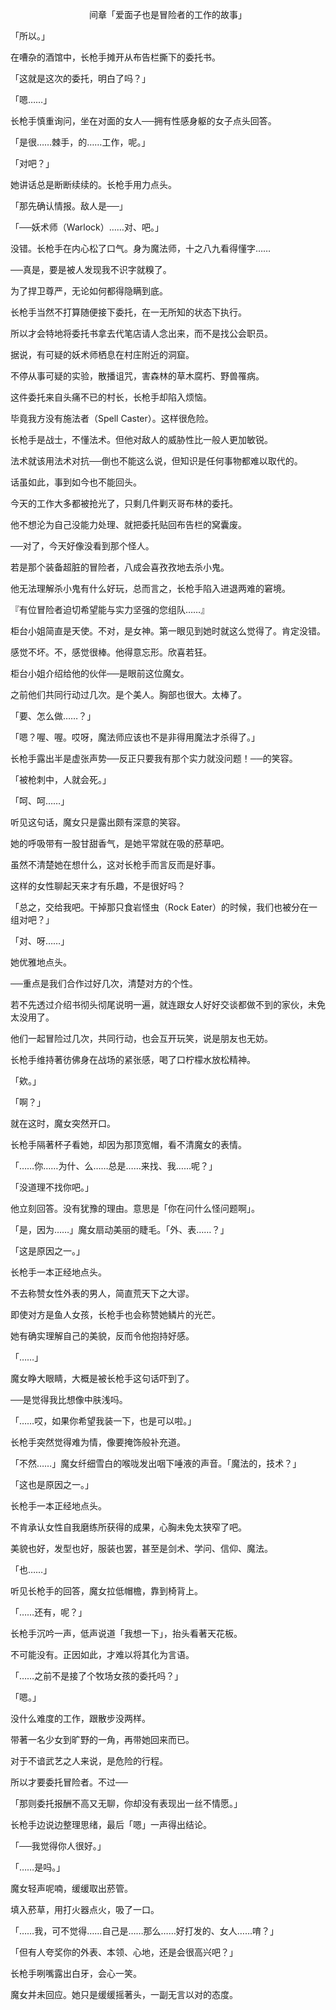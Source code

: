 <p align="center">间章「爱面子也是冒险者的工作的故事」</p>

「所以。」

在嘈杂的酒馆中，长枪手摊开从布告栏撕下的委托书。

「这就是这次的委托，明白了吗？」

「嗯……」

长枪手慎重询问，坐在对面的女人──拥有性感身躯的女子点头回答。

「是很……棘手，的……工作，呢。」

「对吧？」

她讲话总是断断续续的。长枪手用力点头。

「那先确认情报。敌人是──」

「──妖术师（Warlock）……对、吧。」

没错。长枪手在内心松了口气。身为魔法师，十之八九看得懂字……

──真是，要是被人发现我不识字就糗了。

为了捍卫尊严，无论如何都得隐瞒到底。

长枪手当然不打算随便接下委托，在一无所知的状态下执行。

所以才会特地将委托书拿去代笔店请人念出来，而不是找公会职员。

据说，有可疑的妖术师栖息在村庄附近的洞窟。

不停从事可疑的实验，散播诅咒，害森林的草木腐朽、野兽罹病。

这件委托来自头痛不已的村长，长枪手却陷入烦恼。

毕竟我方没有施法者（Spell Caster）。这样很危险。

长枪手是战士，不懂法术。但他对敌人的威胁性比一般人更加敏锐。

法术就该用法术对抗──倒也不能这么说，但知识是任何事物都难以取代的。

话虽如此，事到如今也不能回头。

今天的工作大多都被抢光了，只剩几件剿灭哥布林的委托。

他不想沦为自己没能力处理、就把委托贴回布告栏的窝囊废。

──对了，今天好像没看到那个怪人。

若是那个装备超脏的冒险者，八成会喜孜孜地去杀小鬼。

他无法理解杀小鬼有什么好玩，总而言之，长枪手陷入进退两难的窘境。

『有位冒险者迫切希望能与实力坚强的您组队……』

柜台小姐简直是天使。不对，是女神。第一眼见到她时就这么觉得了。肯定没错。

感觉不坏。不，感觉很棒。他得意忘形。欣喜若狂。

柜台小姐介绍给他的伙伴──是眼前这位魔女。

之前他们共同行动过几次。是个美人。胸部也很大。太棒了。

「要、怎么做……？」

「嗯？喔、喔。哎呀，魔法师应该也不是非得用魔法才杀得了。」

长枪手露出半是虚张声势──反正只要我有那个实力就没问题！──的笑容。

「被枪刺中，人就会死。」

「呵、呵……」

听见这句话，魔女只是露出颇有深意的笑容。

她的呼吸带有一股甘甜香气，是她平常就在吸的菸草吧。

虽然不清楚她在想什么，这对长枪手而言反而是好事。

这样的女性聊起天来才有乐趣，不是很好吗？

「总之，交给我吧。干掉那只食岩怪虫（Rock Eater）的时候，我们也被分在一组对吧？」

「对、呀……」

她优雅地点头。

──重点是我们合作过好几次，清楚对方的个性。

若不先透过介绍书彻头彻尾说明一遍，就连跟女人好好交谈都做不到的家伙，未免太没用了。

他们一起冒险过几次，共同行动，也会互开玩笑，说是朋友也无妨。

长枪手维持著彷佛身在战场的紧张感，喝了口柠檬水放松精神。

「欸。」

「啊？」

就在这时，魔女突然开口。

长枪手隔著杯子看她，却因为那顶宽帽，看不清魔女的表情。

「……你……为什、么……总是……来找、我……呢？」

「没道理不找你吧。」

他立刻回答。没有犹豫的理由。意思是「你在问什么怪问题啊」。

「是，因为……」魔女扇动美丽的睫毛。「外、表……？」

「这是原因之一。」

长枪手一本正经地点头。

不去称赞女性外表的男人，简直荒天下之大谬。

即使对方是鱼人女孩，长枪手也会称赞她鳞片的光芒。

她有确实理解自己的美貌，反而令他抱持好感。

「……」

魔女睁大眼睛，大概是被长枪手这句话吓到了。

──是觉得我比想像中肤浅吗。

「……哎，如果你希望我装一下，也是可以啦。」

长枪手突然觉得难为情，像要掩饰般补充道。

「不然……」魔女纤细雪白的喉咙发出咽下唾液的声音。「魔法的，技术？」

「这也是原因之一。」

长枪手一本正经地点头。

不肯承认女性自我磨练所获得的成果，心胸未免太狭窄了吧。

美貌也好，发型也好，服装也罢，甚至是剑术、学问、信仰、魔法。

「也……」

听见长枪手的回答，魔女拉低帽檐，靠到椅背上。

「……还有，呢？」

长枪手沉吟一声，低声说道「我想一下」，抬头看著天花板。

不可能没有。正因如此，才难以将其化为言语。

「……之前不是接了个牧场女孩的委托吗？」

「嗯。」

没什么难度的工作，跟散步没两样。

带著一名少女到旷野的一角，再带她回来而已。

对于不谙武艺之人来说，是危险的行程。

所以才要委托冒险者。不过──

「那则委托报酬不高又无聊，你却没有表现出一丝不情愿。」

长枪手边说边整理思绪，最后「嗯」一声得出结论。

「──我觉得你人很好。」

「……是吗。」

魔女轻声呢喃，缓缓取出菸管。

填入菸草，用打火器点火，吸了一口。

「……我，可不觉得……自己是……那么……好打发的、女人……唷？」

「但有人夸奖你的外表、本领、心地，还是会很高兴吧？」

长枪手咧嘴露出白牙，会心一笑。

魔女并未回应。她只是缓缓摇著头，一副无言以对的态度。

